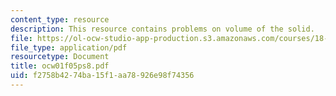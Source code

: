 ```yaml
---
content_type: resource
description: This resource contains problems on volume of the solid.
file: https://ol-ocw-studio-app-production.s3.amazonaws.com/courses/18-01-single-variable-calculus-fall-2005/f2758b4274ba15f1aa78926e98f74356_ocw01f05ps8.pdf
file_type: application/pdf
resourcetype: Document
title: ocw01f05ps8.pdf
uid: f2758b42-74ba-15f1-aa78-926e98f74356
---
```

